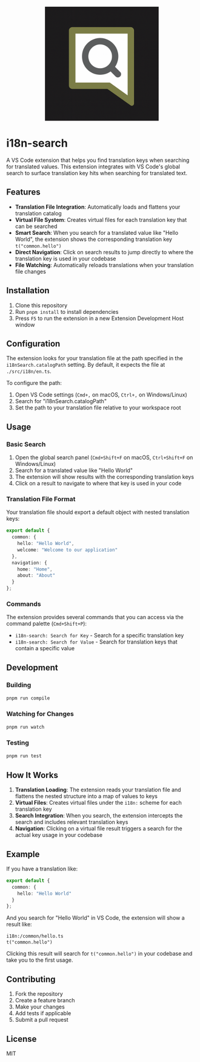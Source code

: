 <p align="center">
  <img src="public/i18n-search.png" width="300" alt="i18n-search Logo" />
</p>

# i18n-search

A VS Code extension that helps you find translation keys when searching for translated values. This extension integrates with VS Code's global search to surface translation key hits when searching for translated text.

## Features

- **Translation File Integration**: Automatically loads and flattens your translation catalog
- **Virtual File System**: Creates virtual files for each translation key that can be searched
- **Smart Search**: When you search for a translated value like "Hello World", the extension shows the corresponding translation key `t("common.hello")`
- **Direct Navigation**: Click on search results to jump directly to where the translation key is used in your codebase
- **File Watching**: Automatically reloads translations when your translation file changes

## Installation

1. Clone this repository
2. Run `pnpm install` to install dependencies
3. Press `F5` to run the extension in a new Extension Development Host window

## Configuration

The extension looks for your translation file at the path specified in the `i18nSearch.catalogPath` setting. By default, it expects the file at `./src/i18n/en.ts`.

To configure the path:

1. Open VS Code settings (`Cmd+,` on macOS, `Ctrl+,` on Windows/Linux)
2. Search for "i18nSearch.catalogPath"
3. Set the path to your translation file relative to your workspace root

## Usage

### Basic Search

1. Open the global search panel (`Cmd+Shift+F` on macOS, `Ctrl+Shift+F` on Windows/Linux)
2. Search for a translated value like "Hello World"
3. The extension will show results with the corresponding translation keys
4. Click on a result to navigate to where that key is used in your code

### Translation File Format

Your translation file should export a default object with nested translation keys:

```typescript
export default {
  common: {
    hello: "Hello World",
    welcome: "Welcome to our application"
  },
  navigation: {
    home: "Home",
    about: "About"
  }
};
```

### Commands

The extension provides several commands that you can access via the command palette (`Cmd+Shift+P`):

- `i18n-search: Search for Key` - Search for a specific translation key
- `i18n-search: Search for Value` - Search for translation keys that contain a specific value

## Development

### Building

```bash
pnpm run compile
```

### Watching for Changes

```bash
pnpm run watch
```

### Testing

```bash
pnpm run test
```

## How It Works

1. **Translation Loading**: The extension reads your translation file and flattens the nested structure into a map of values to keys
2. **Virtual Files**: Creates virtual files under the `i18n:` scheme for each translation key
3. **Search Integration**: When you search, the extension intercepts the search and includes relevant translation keys
4. **Navigation**: Clicking on a virtual file result triggers a search for the actual key usage in your codebase

## Example

If you have a translation like:
```typescript
export default {
  common: {
    hello: "Hello World"
  }
};
```

And you search for "Hello World" in VS Code, the extension will show a result like:
```
i18n:/common/hello.ts
t("common.hello")
```

Clicking this result will search for `t("common.hello")` in your codebase and take you to the first usage.

## Contributing

1. Fork the repository
2. Create a feature branch
3. Make your changes
4. Add tests if applicable
5. Submit a pull request

## License

MIT
